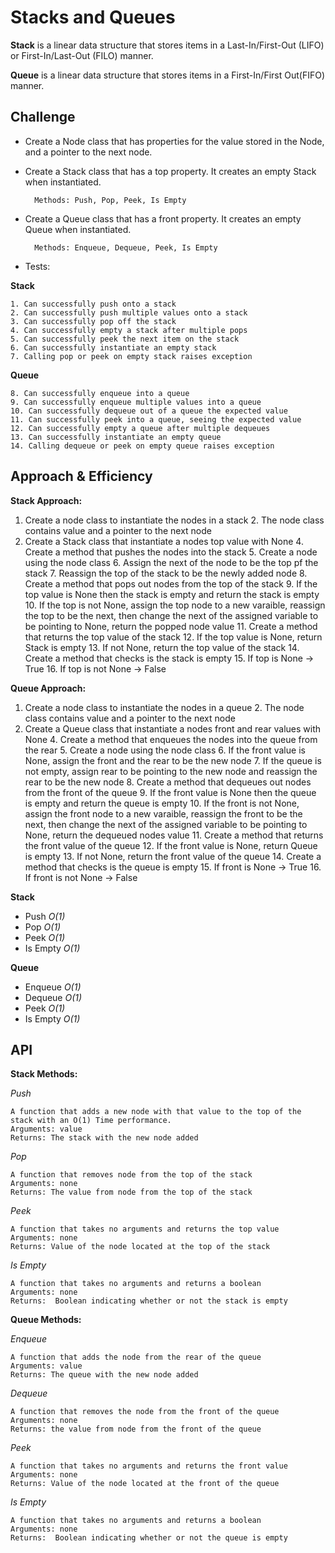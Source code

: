 # Stacks and Queues
**Stack** is a linear data structure that stores items in a Last-In/First-Out (LIFO) or First-In/Last-Out (FILO) manner.

**Queue** is a linear data structure that stores items in a First-In/First Out(FIFO) manner.

## Challenge
- Create a Node class that has properties for the value stored in the Node, and a pointer to the next node.
- Create a Stack class that has a top property. It creates an empty Stack when instantiated.

        Methods: Push, Pop, Peek, Is Empty 

- Create a Queue class that has a front property. It creates an empty Queue when instantiated.

        Methods: Enqueue, Dequeue, Peek, Is Empty

- Tests:

**Stack**

    1. Can successfully push onto a stack
    2. Can successfully push multiple values onto a stack
    3. Can successfully pop off the stack
    4. Can successfully empty a stack after multiple pops
    5. Can successfully peek the next item on the stack
    6. Can successfully instantiate an empty stack
    7. Calling pop or peek on empty stack raises exception

**Queue**

    8. Can successfully enqueue into a queue
    9. Can successfully enqueue multiple values into a queue
    10. Can successfully dequeue out of a queue the expected value
    11. Can successfully peek into a queue, seeing the expected value
    12. Can successfully empty a queue after multiple dequeues
    13. Can successfully instantiate an empty queue
    14. Calling dequeue or peek on empty queue raises exception

## Approach & Efficiency

**Stack Approach:**

1. Create a node class to instantiate the nodes in a stack
    2. The node class contains value and a pointer to the next node
3. Create a Stack class that instantiate a nodes top value with None
    4. Create a method that pushes the nodes into the stack
        5. Create a node using the node class
        6. Assign the next of the node to be the top pf the stack
        7. Reassign the top of the stack to be the newly added node
    8. Create a method that pops out nodes from the top of the stack
        9. If the top value is None then the stack is empty and return the stack is empty
        10. If the top is not None, assign the top node to a new varaible, reassign the top to be the next, then change the next of the assigned variable to be pointing to None, return the popped node value
    11. Create a method that returns the top value of the stack
        12. If the top value is None, return Stack is empty
        13. If not None, return the top value of the stack
    14. Create a method that checks is the stack is empty
        15. If top is None -> True
        16. If top is not None -> False

**Queue Approach:**

1. Create a node class to instantiate the nodes in a queue
    2. The node class contains value and a pointer to the next node
3. Create a Queue class that instantiate a nodes front and rear values with None
    4. Create a method that enqueues the nodes into the queue from the rear
        5. Create a node using the node class
        6. If the front value is None, assign the front and the rear to be the new node
        7. If the queue is not empty, assign rear to be pointing to the new node and reassign the rear to be the new node
    8. Create a method that dequeues out nodes from the front of the queue
        9. If the front value is None then the queue is empty and return the queue is empty
        10. If the front is not None, assign the front node to a new varaible, reassign the front to be the next, then change the next of the assigned variable to be pointing to None, return the dequeued nodes value
    11. Create a method that returns the front value of the queue
        12. If the front value is None, return Queue is empty
        13. If not None, return the front value of the queue
    14. Create a method that checks is the queue is empty
        15. If front is None -> True
        16. If front is not None -> False

**Stack**
- Push *O(1)*
- Pop *O(1)*
- Peek *O(1)*
- Is Empty *O(1)*

**Queue**
- Enqueue *O(1)*
- Dequeue *O(1)*
- Peek *O(1)*
- Is Empty *O(1)*

## API

**Stack Methods:**

*Push*

    A function that adds a new node with that value to the top of the stack with an O(1) Time performance.
    Arguments: value
    Returns: The stack with the new node added

*Pop*

    A function that removes node from the top of the stack
    Arguments: none
    Returns: The value from node from the top of the stack

*Peek*

    A function that takes no arguments and returns the top value
    Arguments: none
    Returns: Value of the node located at the top of the stack

*Is Empty*

    A function that takes no arguments and returns a boolean
    Arguments: none
    Returns:  Boolean indicating whether or not the stack is empty


**Queue Methods:**

*Enqueue*

    A function that adds the node from the rear of the queue
    Arguments: value
    Returns: The queue with the new node added

*Dequeue*

    A function that removes the node from the front of the queue
    Arguments: none
    Returns: the value from node from the front of the queue

*Peek*

    A function that takes no arguments and returns the front value
    Arguments: none
    Returns: Value of the node located at the front of the queue

*Is Empty*

    A function that takes no arguments and returns a boolean
    Arguments: none
    Returns:  Boolean indicating whether or not the queue is empty
